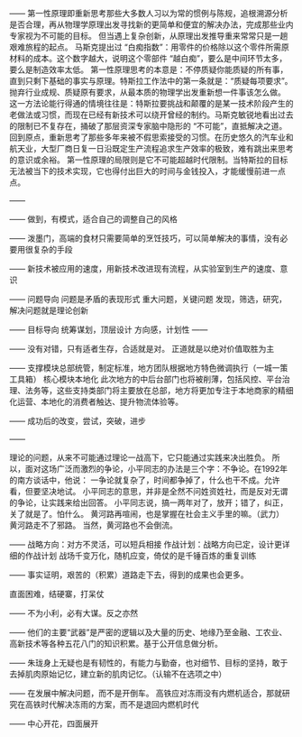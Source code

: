 ——
第一性原理即重新思考那些大多数人习以为常的惯例与陈规，追根溯源分析是否合理，再从物理学原理出发寻找新的更简单和便宜的解决办法，完成那些业内专家视为不可能的目标。
但当遇上复杂创新，从原理出发推导重来常常只是一趟艰难旅程的起点。
马斯克提出过 “白痴指数”：用零件的价格除以这个零件所需原材料的成本。这个数字越大，说明这个零部件 “越白痴”，要么是中间环节太多，要么是制造效率太低。
第一性原理思考的本意是：不停质疑你能质疑的所有事，直到只剩下基础的事实与原理。特斯拉工作法中的第一条就是：“质疑每项要求”。
抛弃行业成规、质疑原有要求，从最本质的物理学出发重新想一件事该怎么做。
这一方法论能行得通的情境往往是：特斯拉要挑战和颠覆的是某一技术阶段产生的老做法或习惯，而现在已经有新技术可以绕开曾经的制约。马斯克敏锐地看出过去的限制已不复存在，捅破了那层资深专家脑中隐形的 “不可能”，直抵解决之道。
回到原点，重新思考了那些多年来被不假思索接受的习惯。在历史悠久的汽车业和航天业，大型厂商日复一日沿既定生产流程追求生产效率的极致，难有跳出来思考的意识或余裕。
第一性原理的局限则是它不可能超越时代限制。当特斯拉的目标无法被当下的技术实现，它也得付出巨大的时间与金钱投入，才能缓慢前进一点点。

——

——
做到，有模式，适合自己的调整自己的风格

——
泼墨门，高端的食材只需要简单的烹饪技巧，可以简单解决的事情，没有必要用很复杂的手段

——
新技术被应用的速度，用新技术改进现有流程，从实验室到生产的速度、意识

——
问题导向
问题是矛盾的表现形式
重大问题，关键问题
发现，筛选，研究，解决问题就是理论创新

——
目标导向
统筹谋划，顶层设计
方向感，计划性
——

——
没有对错，只有适者生存，合适就是对。
正道就是以绝对价值取胜为主

——
支撑模块总部统管，制定标准，地方团队根据地方特色微调执行（一城一策工具箱）
核心模块本地化
此次地方的中后台部门也将被削薄，包括风控、平台治理、法务等，这些支持类部门将主要放在总部，地方将更加专注于本地商家的精细化运营、本地化的消费者触达、提升物流体验等。

——
成功后的改变，尝试，突破，进步

——

理论的问题，从来不可能通过理论一战高下，它只能通过实践来决出胜负。
所以，面对这场广泛而激烈的争论，小平同志的办法是三个字：不争论。在1992年的南方谈话中，他说：
一争论就复杂了，时间都争掉了，什么也干不成。允许看，但要坚决地试。
小平同志的意思，并非是全然不问姓资姓社，而是反对无谓的争论，让实践来给出回答。
小平同志说，搞一两年对了，放开；错了，纠正，关了就是了。怕什么。
黄河路再喧闹，也是掌握在社会主义手里的嘛。（武力）
黄河路走不了邪路。
当然，黄河路也不会倒流。

——
战略方向：对方不灵活，可以短兵相接
作战计划：战略方向已定，设计更详细的作战计划
战场千变万化，随机应变，倚仗的是千锤百炼的重复训练

——
事实证明，艰苦的（积累）道路走下去，得到的成果也会更多。

直面困难，结硬寨，打呆仗

——
不为小利，必有大谋。反之亦然

——
他们的主要“武器”是严密的逻辑以及大量的历史、地缘乃至金融、工农业、高新技术等各种五花八门的知识积累。基于公开信息做分析。

——
朱珑身上无疑也是有韧性的，有能力与勤奋，也对细节、目标的坚持，敢于去掉肌肉原始记忆，建立新的肌肉记忆。（认输不在选项之中）

——
在发展中解决问题，而不是开倒车。
高铁应对冻雨没有内燃机适合，那就研究在高铁时代解决冻雨的方案，而不是退回内燃机时代

——
中心开花，四面展开
